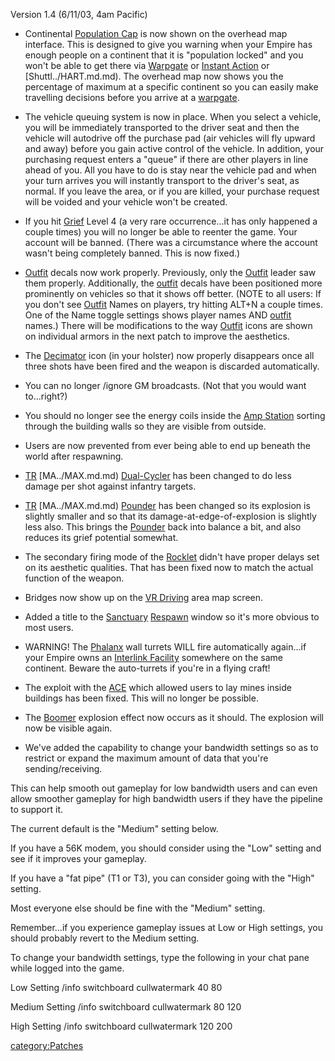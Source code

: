 Version 1.4 (6/11/03, 4am Pacific)

- Continental [Population Cap](../Population_Lock.md) is now
  shown on the overhead map interface. This is designed to give you
  warning when your Empire has enough people on a continent that it is
  "population locked" and you won't be able to get there via
  [Warpgate](../Warpgate.md) or [Instant
  Action](../Instant_Action.md) or [Shuttl../HART.md.md).
  The overhead map now shows you the percentage of maximum at a
  specific continent so you can easily make travelling decisions
  before you arrive at a [warpgate](warpgate.md).

<!-- -->

- The vehicle queuing system is now in place. When you select a
  vehicle, you will be immediately transported to the driver seat and
  then the vehicle will autodrive off the purchase pad (air vehicles
  will fly upward and away) before you gain active control of the
  vehicle. In addition, your purchasing request enters a "queue" if
  there are other players in line ahead of you. All you have to do is
  stay near the vehicle pad and when your turn arrives you will
  instantly transport to the driver's seat, as normal. If you leave
  the area, or if you are killed, your purchase request will be voided
  and your vehicle won't be created.

<!-- -->

- If you hit [Grief](Grief.md) Level 4 (a very rare
  occurrence...it has only happened a couple times) you will no longer
  be able to reenter the game. Your account will be banned. (There was
  a circumstance where the account wasn't being completely banned.
  This is now fixed.)

<!-- -->

- [Outfit](../Outfit.md) decals now work properly. Previously,
  only the [Outfit](../Outfit.md) leader saw them properly.
  Additionally, the [outfit](outfit.md) decals have been
  positioned more prominently on vehicles so that it shows off better.
  (NOTE to all users: If you don't see [Outfit](../Outfit.md)
  Names on players, try hitting ALT+N a couple times. One of the Name
  toggle settings shows player names AND [outfit](outfit.md)
  names.) There will be modifications to the way
  [Outfit](../Outfit.md) icons are shown on individual armors in
  the next patch to improve the aesthetics.

<!-- -->

- The [Decimator](../Decimator.md) icon (in your holster) now
  properly disappears once all three shots have been fired and the
  weapon is discarded automatically.

<!-- -->

- You can no longer /ignore GM broadcasts. (Not that you would want
  to...right?)

<!-- -->

- You should no longer see the energy coils inside the [Amp
  Station](../Amp_Station.md) sorting through the building walls
  so they are visible from outside.

<!-- -->

- Users are now prevented from ever being able to end up beneath the
  world after respawning.

<!-- -->

- [TR](../TR.md) [MA../MAX.md.md)
  [Dual-Cycler](../Dual-Cycler.md) has been changed to do less
  damage per shot against infantry targets.

<!-- -->

- [TR](../TR.md) [MA../MAX.md.md)
  [Pounder](../Pounder.md) has been changed so its explosion is
  slightly smaller and so that its damage-at-edge-of-explosion is
  slightly less also. This brings the [Pounder](../Pounder.md)
  back into balance a bit, and also reduces its grief potential
  somewhat.

<!-- -->

- The secondary firing mode of the [Rocklet](../Rocklet_Rifle.md)
  didn't have proper delays set on its aesthetic qualities. That has
  been fixed now to match the actual function of the weapon.

<!-- -->

- Bridges now show up on the [VR Driving](../VR_Training.md) area
  map screen.

<!-- -->

- Added a title to the [Sanctuary](../Sanctuary.md)
  [Respawn](../Respawn.md) window so it's more obvious to most
  users.

<!-- -->

- WARNING! The [Phalanx](../Phalanx.md) wall turrets WILL fire
  automatically again...if your Empire owns an [Interlink
  Facility](../Interlink_Facility.md) somewhere on the same
  continent. Beware the auto-turrets if you're in a flying craft!

<!-- -->

- The exploit with the [ACE](../ACE.md) which allowed users to
  lay mines inside buildings has been fixed. This will no longer be
  possible.

<!-- -->

- The [Boomer](../Boomer.md) explosion effect now occurs as it
  should. The explosion will now be visible again.

<!-- -->

- We've added the capability to change your bandwidth settings so as
  to restrict or expand the maximum amount of data that you're
  sending/receiving.

This can help smooth out gameplay for low bandwidth users and can even
allow smoother gameplay for high bandwidth users if they have the
pipeline to support it.

The current default is the "Medium" setting below.

If you have a 56K modem, you should consider using the "Low" setting and
see if it improves your gameplay.

If you have a "fat pipe" (T1 or T3), you can consider going with the
"High" setting.

Most everyone else should be fine with the "Medium" setting.

Remember...if you experience gameplay issues at Low or High settings,
you should probably revert to the Medium setting.

To change your bandwidth settings, type the following in your chat pane
while logged into the game.

Low Setting /info switchboard cullwatermark 40 80

Medium Setting /info switchboard cullwatermark 80 120

High Setting /info switchboard cullwatermark 120 200

[category:Patches](category:Patches.md)
